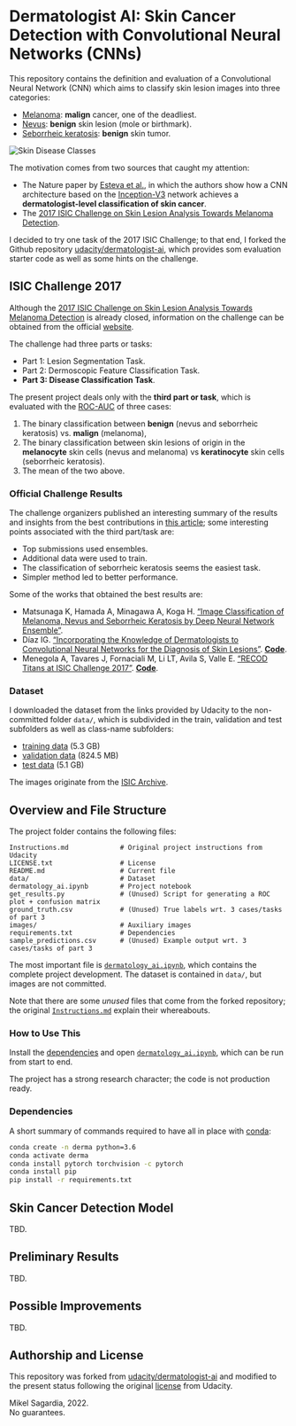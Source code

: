 # Dermatologist AI: Skin Cancer Detection with Convolutional Neural Networks (CNNs)

This repository contains the definition and evaluation of a Convolutional Neural Network (CNN) which aims to classify skin lesion images into three categories:

- [Melanoma](https://es.wikipedia.org/wiki/Melanoma): **malign** cancer, one of the deadliest.
- [Nevus](https://en.wikipedia.org/wiki/Nevus): **benign** skin lesion (mole or birthmark).
- [Seborrheic keratosis](https://en.wikipedia.org/wiki/Seborrheic_keratosis): **benign** skin tumor.

![Skin Disease Classes](./images/skin_disease_classes.png)

The motivation comes from two sources that caught my attention:

- The Nature paper by [Esteva et al.](https://www.nature.com/articles/nature21056.epdf?author_access_token=8oxIcYWf5UNrNpHsUHd2StRgN0jAjWel9jnR3ZoTv0NXpMHRAJy8Qn10ys2O4tuPakXos4UhQAFZ750CsBNMMsISFHIKinKDMKjShCpHIlYPYUHhNzkn6pSnOCt0Ftf6), in which the authors show how a CNN architecture based on the [Inception-V3](https://en.wikipedia.org/wiki/Inceptionv3) network achieves a **dermatologist-level classification of skin cancer**.
- The [2017 ISIC Challenge on Skin Lesion Analysis Towards Melanoma Detection](https://challenge.isic-archive.com/landing/2017/).

I decided to try one task of the 2017 ISIC Challenge; to that end, I forked the Github repository [udacity/dermatologist-ai](https://github.com/udacity/dermatologist-ai), which provides som evaluation starter code as well as some hints on the challenge.

## ISIC Challenge 2017

Although the [2017 ISIC Challenge on Skin Lesion Analysis Towards Melanoma Detection](https://challenge.isic-archive.com/landing/2017/) is already closed, information on the challenge can be obtained from the official [website](https://challenge.isic-archive.com/landing/2017/).

The challenge had three parts or tasks:

- Part 1: Lesion Segmentation Task.
- Part 2: Dermoscopic Feature Classification Task.
- **Part 3: Disease Classification Task**.

The present project deals only with the **third part or task**, which is evaluated with the [ROC-AUC](https://en.wikipedia.org/wiki/Receiver_operating_characteristic) of three cases:

1. The binary classification between **benign** (nevus and seborrheic keratosis) vs. **malign** (melanoma),
2. The binary classification between skin lesions of origin in the **melanocyte** skin cells (nevus and melanoma) vs **keratinocyte** skin cells (seborrheic keratosis).
3. The mean of the two above.

### Official Challenge Results

The challenge organizers published an interesting summary of the results and insights from the best contributions in [this article](https://arxiv.org/pdf/1710.05006.pdf); some interesting points associated with the third part/task are:

- Top submissions used ensembles.
- Additional data were used to train.
- The classification of seborrheic keratosis seems the easiest task.
- Simpler method led to better performance.

Some of the works that obtained the best results are: 

- Matsunaga K, Hamada A, Minagawa A, Koga H. [“Image Classification of Melanoma, Nevus and Seborrheic Keratosis by Deep Neural Network Ensemble”](https://arxiv.org/ftp/arxiv/papers/1703/1703.03108.pdf). 
- Díaz IG. [“Incorporating the Knowledge of Dermatologists to Convolutional Neural Networks for the Diagnosis of Skin Lesions”](https://arxiv.org/pdf/1703.01976.pdf). [**Code**](https://github.com/igondia/matconvnet-dermoscopy).
- Menegola A, Tavares J, Fornaciali M, Li LT, Avila S, Valle E. [“RECOD Titans at ISIC Challenge 2017”](https://arxiv.org/abs/1703.04819). [**Code**](https://github.com/learningtitans/isbi2017-part3).

### Dataset

I downloaded the dataset from the links provided by Udacity to the non-committed folder `data/`, which is subdivided in the train, validation and test subfolders as well as class-name subfolders:

- [training data](https://s3-us-west-1.amazonaws.com/udacity-dlnfd/datasets/skin-cancer/train.zip) (5.3 GB)
- [validation data](https://s3-us-west-1.amazonaws.com/udacity-dlnfd/datasets/skin-cancer/valid.zip) (824.5 MB)
- [test data](https://s3-us-west-1.amazonaws.com/udacity-dlnfd/datasets/skin-cancer/test.zip) (5.1 GB)

The images originate from the [ISIC Archive](https://www.isic-archive.com/).

## Overview and File Structure

The project folder contains the following files:

```
Instructions.md             # Original project instructions from Udacity
LICENSE.txt                 # License
README.md                   # Current file
data/                       # Dataset
dermatology_ai.ipynb        # Project notebook
get_results.py              # (Unused) Script for generating a ROC plot + confusion matrix
ground_truth.csv            # (Unused) True labels wrt. 3 cases/tasks of part 3
images/                     # Auxiliary images
requirements.txt            # Dependencies
sample_predictions.csv      # (Unused) Example output wrt. 3 cases/tasks of part 3
```

The most important file is [`dermatology_ai.ipynb`](dermatology_ai.ipynb), which contains the complete project development. The dataset is contained in `data/`, but images are not committed.

Note that there are some *unused* files that come from the forked repository; the original [`Instructions.md`](Instructions.md) explain their whereabouts.

### How to Use This

Install the [dependencies](#dependencies) and open [`dermatology_ai.ipynb`](dermatology_ai.ipynb), which can be run from start to end.

The project has a strong research character; the code is not production ready.

### Dependencies

A short summary of commands required to have all in place with [conda](https://docs.conda.io/en/latest/):

```bash
conda create -n derma python=3.6
conda activate derma
conda install pytorch torchvision -c pytorch 
conda install pip
pip install -r requirements.txt
```

## Skin Cancer Detection Model

TBD.

## Preliminary Results

TBD.

## Possible Improvements

TBD.

## Authorship and License

This repository was forked from [udacity/dermatologist-ai](https://github.com/udacity/dermatologist-ai) and modified to the present status following the original [license](LICENSE.txt) from Udacity.

Mikel Sagardia, 2022.  
No guarantees.

